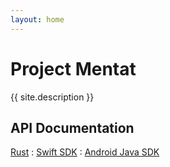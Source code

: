 ```yaml
---
layout: home
---
```


# Project Mentat

{{ site.description }}

## API Documentation

[Rust](/apis/rust/mentat/index.html)
: [Swift SDK](/apis/swift/Classes/Mentat.html)
: [Android Java SDK](/apis/java/index.html)
